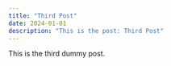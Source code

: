 ```yaml
---
title: "Third Post"
date: 2024-01-01
description: "This is the post: Third Post"
---
```


This is the third dummy post.
